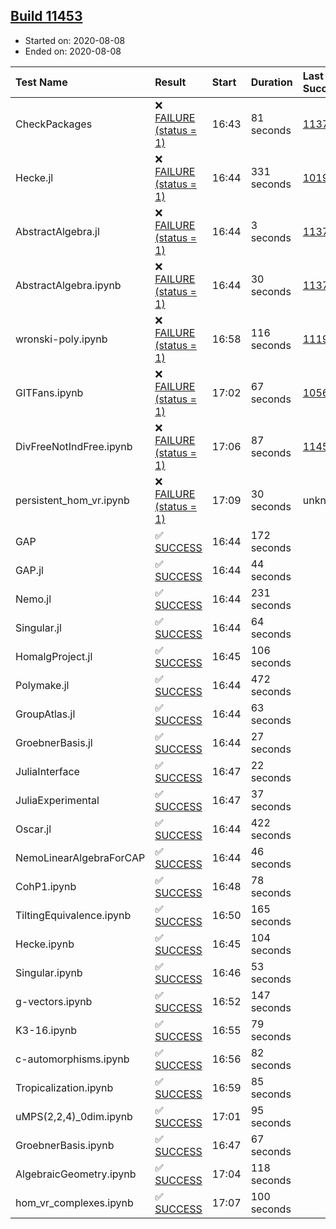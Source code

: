 ## [Build 11453](https://oscarci.mathematik.uni-kl.de/job/oscar/11453/)

* Started on: 2020-08-08
* Ended on: 2020-08-08

| Test Name    | Result | Start | Duration | Last Success | First Failure |
|:-------------|:-------|:------|:---------|:-------------|:--------------|
| CheckPackages | ❌ [FAILURE (status = 1)](https://oscarci.mathematik.uni-kl.de/job/oscar/11453/artifact/logs/build-11453/CheckPackages.log) | 16:43 | 81 seconds | [11376](https://oscarci.mathematik.uni-kl.de/job/oscar/11376/) | [11377](https://oscarci.mathematik.uni-kl.de/job/oscar/11377/) |
| Hecke.jl | ❌ [FAILURE (status = 1)](https://oscarci.mathematik.uni-kl.de/job/oscar/11453/artifact/logs/build-11453/Hecke.jl.log) | 16:44 | 331 seconds | [10197](https://oscarci.mathematik.uni-kl.de/job/oscar/10197/) | [10198](https://oscarci.mathematik.uni-kl.de/job/oscar/10198/) |
| AbstractAlgebra.jl | ❌ [FAILURE (status = 1)](https://oscarci.mathematik.uni-kl.de/job/oscar/11453/artifact/logs/build-11453/AbstractAlgebra.jl.log) | 16:44 | 3 seconds | [11376](https://oscarci.mathematik.uni-kl.de/job/oscar/11376/) | [11377](https://oscarci.mathematik.uni-kl.de/job/oscar/11377/) |
| AbstractAlgebra.ipynb | ❌ [FAILURE (status = 1)](https://oscarci.mathematik.uni-kl.de/job/oscar/11453/artifact/logs/build-11453/AbstractAlgebra.ipynb.log) | 16:44 | 30 seconds | [11376](https://oscarci.mathematik.uni-kl.de/job/oscar/11376/) | [11377](https://oscarci.mathematik.uni-kl.de/job/oscar/11377/) |
| wronski-poly.ipynb | ❌ [FAILURE (status = 1)](https://oscarci.mathematik.uni-kl.de/job/oscar/11453/artifact/logs/build-11453/wronski-poly.ipynb.log) | 16:58 | 116 seconds | [11192](https://oscarci.mathematik.uni-kl.de/job/oscar/11192/) | [11193](https://oscarci.mathematik.uni-kl.de/job/oscar/11193/) |
| GITFans.ipynb | ❌ [FAILURE (status = 1)](https://oscarci.mathematik.uni-kl.de/job/oscar/11453/artifact/logs/build-11453/GITFans.ipynb.log) | 17:02 | 67 seconds | [10566](https://oscarci.mathematik.uni-kl.de/job/oscar/10566/) | [10567](https://oscarci.mathematik.uni-kl.de/job/oscar/10567/) |
| DivFreeNotIndFree.ipynb | ❌ [FAILURE (status = 1)](https://oscarci.mathematik.uni-kl.de/job/oscar/11453/artifact/logs/build-11453/DivFreeNotIndFree.ipynb.log) | 17:06 | 87 seconds | [11452](https://oscarci.mathematik.uni-kl.de/job/oscar/11452/) | [11453](https://oscarci.mathematik.uni-kl.de/job/oscar/11453/) |
| persistent_hom_vr.ipynb | ❌ [FAILURE (status = 1)](https://oscarci.mathematik.uni-kl.de/job/oscar/11453/artifact/logs/build-11453/persistent_hom_vr.ipynb.log) | 17:09 | 30 seconds | unknown | unknown |
| GAP | ✅ [SUCCESS](https://oscarci.mathematik.uni-kl.de/job/oscar/11453/artifact/logs/build-11453/GAP.log) | 16:44 | 172 seconds |  |  |
| GAP.jl | ✅ [SUCCESS](https://oscarci.mathematik.uni-kl.de/job/oscar/11453/artifact/logs/build-11453/GAP.jl.log) | 16:44 | 44 seconds |  |  |
| Nemo.jl | ✅ [SUCCESS](https://oscarci.mathematik.uni-kl.de/job/oscar/11453/artifact/logs/build-11453/Nemo.jl.log) | 16:44 | 231 seconds |  |  |
| Singular.jl | ✅ [SUCCESS](https://oscarci.mathematik.uni-kl.de/job/oscar/11453/artifact/logs/build-11453/Singular.jl.log) | 16:44 | 64 seconds |  |  |
| HomalgProject.jl | ✅ [SUCCESS](https://oscarci.mathematik.uni-kl.de/job/oscar/11453/artifact/logs/build-11453/HomalgProject.jl.log) | 16:45 | 106 seconds |  |  |
| Polymake.jl | ✅ [SUCCESS](https://oscarci.mathematik.uni-kl.de/job/oscar/11453/artifact/logs/build-11453/Polymake.jl.log) | 16:44 | 472 seconds |  |  |
| GroupAtlas.jl | ✅ [SUCCESS](https://oscarci.mathematik.uni-kl.de/job/oscar/11453/artifact/logs/build-11453/GroupAtlas.jl.log) | 16:44 | 63 seconds |  |  |
| GroebnerBasis.jl | ✅ [SUCCESS](https://oscarci.mathematik.uni-kl.de/job/oscar/11453/artifact/logs/build-11453/GroebnerBasis.jl.log) | 16:44 | 27 seconds |  |  |
| JuliaInterface | ✅ [SUCCESS](https://oscarci.mathematik.uni-kl.de/job/oscar/11453/artifact/logs/build-11453/JuliaInterface.log) | 16:47 | 22 seconds |  |  |
| JuliaExperimental | ✅ [SUCCESS](https://oscarci.mathematik.uni-kl.de/job/oscar/11453/artifact/logs/build-11453/JuliaExperimental.log) | 16:47 | 37 seconds |  |  |
| Oscar.jl | ✅ [SUCCESS](https://oscarci.mathematik.uni-kl.de/job/oscar/11453/artifact/logs/build-11453/Oscar.jl.log) | 16:44 | 422 seconds |  |  |
| NemoLinearAlgebraForCAP | ✅ [SUCCESS](https://oscarci.mathematik.uni-kl.de/job/oscar/11453/artifact/logs/build-11453/NemoLinearAlgebraForCAP.log) | 16:44 | 46 seconds |  |  |
| CohP1.ipynb | ✅ [SUCCESS](https://oscarci.mathematik.uni-kl.de/job/oscar/11453/artifact/logs/build-11453/CohP1.ipynb.log) | 16:48 | 78 seconds |  |  |
| TiltingEquivalence.ipynb | ✅ [SUCCESS](https://oscarci.mathematik.uni-kl.de/job/oscar/11453/artifact/logs/build-11453/TiltingEquivalence.ipynb.log) | 16:50 | 165 seconds |  |  |
| Hecke.ipynb | ✅ [SUCCESS](https://oscarci.mathematik.uni-kl.de/job/oscar/11453/artifact/logs/build-11453/Hecke.ipynb.log) | 16:45 | 104 seconds |  |  |
| Singular.ipynb | ✅ [SUCCESS](https://oscarci.mathematik.uni-kl.de/job/oscar/11453/artifact/logs/build-11453/Singular.ipynb.log) | 16:46 | 53 seconds |  |  |
| g-vectors.ipynb | ✅ [SUCCESS](https://oscarci.mathematik.uni-kl.de/job/oscar/11453/artifact/logs/build-11453/g-vectors.ipynb.log) | 16:52 | 147 seconds |  |  |
| K3-16.ipynb | ✅ [SUCCESS](https://oscarci.mathematik.uni-kl.de/job/oscar/11453/artifact/logs/build-11453/K3-16.ipynb.log) | 16:55 | 79 seconds |  |  |
| c-automorphisms.ipynb | ✅ [SUCCESS](https://oscarci.mathematik.uni-kl.de/job/oscar/11453/artifact/logs/build-11453/c-automorphisms.ipynb.log) | 16:56 | 82 seconds |  |  |
| Tropicalization.ipynb | ✅ [SUCCESS](https://oscarci.mathematik.uni-kl.de/job/oscar/11453/artifact/logs/build-11453/Tropicalization.ipynb.log) | 16:59 | 85 seconds |  |  |
| uMPS(2,2,4)_0dim.ipynb | ✅ [SUCCESS](https://oscarci.mathematik.uni-kl.de/job/oscar/11453/artifact/logs/build-11453/uMPS-2-2-4-_0dim.ipynb.log) | 17:01 | 95 seconds |  |  |
| GroebnerBasis.ipynb | ✅ [SUCCESS](https://oscarci.mathematik.uni-kl.de/job/oscar/11453/artifact/logs/build-11453/GroebnerBasis.ipynb.log) | 16:47 | 67 seconds |  |  |
| AlgebraicGeometry.ipynb | ✅ [SUCCESS](https://oscarci.mathematik.uni-kl.de/job/oscar/11453/artifact/logs/build-11453/AlgebraicGeometry.ipynb.log) | 17:04 | 118 seconds |  |  |
| hom_vr_complexes.ipynb | ✅ [SUCCESS](https://oscarci.mathematik.uni-kl.de/job/oscar/11453/artifact/logs/build-11453/hom_vr_complexes.ipynb.log) | 17:07 | 100 seconds |  |  |
